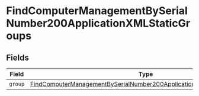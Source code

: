 # FindComputerManagementBySerialNumber200ApplicationXMLStaticGroups


## Fields

| Field                                                                                                                                                                       | Type                                                                                                                                                                        | Required                                                                                                                                                                    | Description                                                                                                                                                                 |
| --------------------------------------------------------------------------------------------------------------------------------------------------------------------------- | --------------------------------------------------------------------------------------------------------------------------------------------------------------------------- | --------------------------------------------------------------------------------------------------------------------------------------------------------------------------- | --------------------------------------------------------------------------------------------------------------------------------------------------------------------------- |
| `group`                                                                                                                                                                     | [FindComputerManagementBySerialNumber200ApplicationXMLStaticGroupsGroup](../../models/operations/findcomputermanagementbyserialnumber200applicationxmlstaticgroupsgroup.md) | :heavy_minus_sign:                                                                                                                                                          | N/A                                                                                                                                                                         |